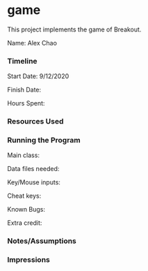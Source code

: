 game
====

This project implements the game of Breakout.

Name: Alex Chao

### Timeline

Start Date: 9/12/2020

Finish Date: 

Hours Spent: 

### Resources Used


### Running the Program

Main class:

Data files needed: 

Key/Mouse inputs:

Cheat keys:

Known Bugs:

Extra credit:


### Notes/Assumptions


### Impressions

